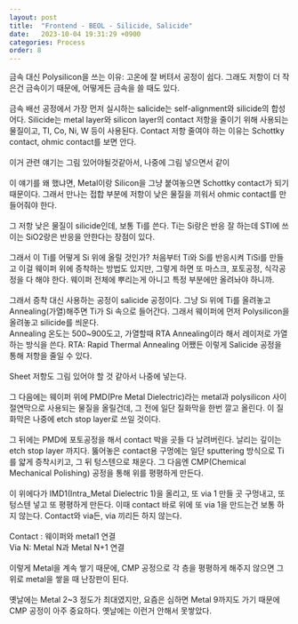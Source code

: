 ```yaml
---
layout: post
title:  "Frontend - BEOL - Silicide, Salicide"
date:   2023-10-04 19:31:29 +0900
categories: Process
order: 8
---
```


금속 대신 Polysilicon을 쓰는 이유: 고온에 잘 버텨서 공정이 쉽다. 그래도 저항이 더 작은건 금속이기 때문에, 어떻게든 금속을 쓸 때도 있다.<br>
<br>
금속 배선 공정에서 가장 먼저 실시하는 salicide는 self-alignment와 silicide의 합성어다. Silicide는 metal layer와 silicon layer의 contact 저항을 줄이기 위해 사용되는 물질이고, TI, Co, Ni, W 등이 사용된다. Contact 저항 줄여야 하는 이유는 Schottky contact, ohmic contact를 보면 안다.<br>
<br>
이거 관련 얘기는 그림 있어야될것같아서, 나중에 그림 넣으면서 같이<br>
<br>
이 얘기를 왜 했냐면, Metal이랑 Silicon을 그냥 붙여놓으면 Schottky contact가 되기 때문이다. 그래서 만나는 접합 부분에 저항이 낮은 물질을 끼워서 ohmic contact를 만들어줘야 한다.<br>
<br>
그 저항 낮은 물질이 silicide인데, 보통 Ti를 쓴다. Ti는 Si랑은 반응 잘 하는데 STI에 쓰이는 SiO2랑은 반응을 안한다는 장점이 있다.<br>
<br>
그래서 이 Ti를 어떻게 Si 위에 올릴 것인가? 처음부터 Ti와 Si를 반응시켜 TiSi를 만들고 이걸 웨이퍼 위에 증착하는 방법도 있지만, 그렇게 하면 또 마스크, 포토공정, 식각공정을 다 해야 한다. 웨이퍼 전체에 뿌리는게 아니고 특정 부분에만 올려놔야 하니까.<br>
<br>
그래서 증착 대신 사용하는 공정이 salicide 공정이다. 그냥 Si 위에 Ti를 올려놓고 Annealing(가열)해주면 Ti가 Si 속으로 들어간다. 그래서 웨이퍼에 먼저 Polysilicon을 올려놓고 silicide를 씌운다.<br>
Annealing 온도는 500~900도고, 가열할때 RTA Annealing이라 해서 레이저로 가열하는 방식을 쓴다. RTA: Rapid Thermal Annealing
어쨌든 이렇게 Salicide 공정을 통해 저항을 줄일 수 있다.<br>
<br>
Sheet 저항도 그림 있어야 할 것 같아서 나중에 넣는다.<br>
<br>
그 다음에는 웨이퍼 위에 PMD(Pre Metal Dielectric)라는 metal과 polysilicon 사이 절연막으로 사용되는 물질을 올릴건데, 그 전에 일단 질화막을 한번 깔고 올린다. 이 질화막은 나중에 etch stop layer로 쓰일 것이다.<br>
<br>
그 뒤에는 PMD에 포토공정을 해서 contact 박을 곳들 다 날려버린다. 날리는 깊이는 etch stop layer 까지다. 뚫어놓은 contact용 구멍에는 일단 sputtering 방식으로 Ti를 얇게 증착시키고, 그 뒤 텅스텐으로 채운다. 그 다음엔 CMP(Chemical Mechanical Polishing) 공정을 통해 위를 평평하게 만든다.<br>
<br>
이 위에다가 IMD1(Intra_Metal Dielectric 1)을 올리고, 또 via 1 만들 곳 구멍내고, 또 텅스텐 넣고 또 평평하게 만든다. 이때 contact 바로 위에 또 via 1을 만드는건 보통 하지 않는다. Contact와 via든, via 끼리든 하지 않는다.<br>
<br>
Contact : 웨이퍼와 metal1 연결<br>
Via N: Metal N과 Metal N+1 연결<br>
<br>
이렇게 Metal을 계속 쌓기 때문에, CMP 공정으로 각 층을 평평하게 해주지 않으면 그 위로 metal을 쌓을 때 난장판이 된다.<br>
<br>
옛날에는 Metal 2~3 정도가 최대였지만, 요즘은 심하면 Metal 9까지도 가기 때문에 CMP 공정이 아주 중요하다. 옛날에는 이런거 안해서 못쌓았다.<br>
<br>
